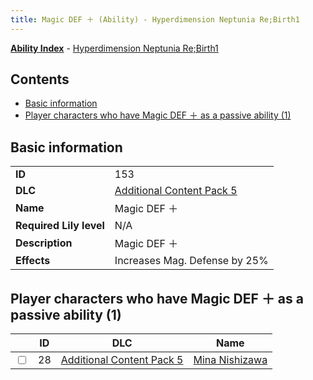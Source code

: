 ```yaml
---
title: Magic DEF ＋ (Ability) - Hyperdimension Neptunia Re;Birth1
---
```


[**Ability Index**](/neptunia/rb1/ability/index.html) - [Hyperdimension Neptunia Re;Birth1](/neptunia/rb1)

## Contents

- [Basic information](#basic-information)
- [Player characters who have Magic DEF ＋ as a passive ability (1)](#player-characters-who-have-magic-def-＋-as-a-passive-ability-1)

## Basic information

|   |   |
| -- | -- |
| **ID** | 153 |
| **DLC** | [Additional Content Pack 5](/neptunia/rb1/dlc/14-pack5.html) |
| **Name** | Magic DEF ＋ |
| **Required Lily level** | N/A |
| **Description** | Magic DEF ＋ |
| **Effects** | Increases Mag. Defense by 25% |


## Player characters who have Magic DEF ＋ as a passive ability (1)

|    | ID | DLC | Name |
| -- | -- | --- | ---- |
| <input type="checkbox" id="rb1-player-14-28" class="trackbox" /> | 28 | [Additional Content Pack 5](/neptunia/rb1/dlc/14-pack5.html) | [Mina Nishizawa](/neptunia/rb1/player/14-28-mina-nishizawa.html) |
